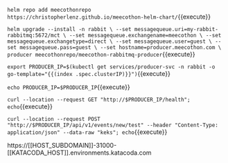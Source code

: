 `helm repo add meecothonrepo https://christopherlenz.github.io/meecothon-helm-chart/`{{execute}}

`helm upgrade --install -n rabbit \
--set messagequeue.uri=my-rabbit-rabbitmq:5672/mct \
--set messagequeue.exchangename=meecothon \
--set messagequeue.exchangetype=direct \
--set messagequeue.user=guest \
--set messagequeue.pass=guest \
--set hostname=producer.meecothon.com \
producer meecothonrepo/meecothon-rabbitmq-producer`{{execute}}

`export PRODUCER_IP=$(kubectl get services/producer-svc -n rabbit -o go-template="{{(index .spec.clusterIP)}}")`{{execute}}

`echo PRODUCER_IP=$PRODUCER_IP`{{execute}}

`curl --location --request GET "http://$PRODUCER_IP/health"; echo`{{execute}}

`curl --location --request POST "http://$PRODUCER_IP/api/v1/events/new/test" --header "Content-Type: application/json" --data-raw "keks"; echo`{{execute}}

https://[[HOST_SUBDOMAIN]]-31000-[[KATACODA_HOST]].environments.katacoda.com